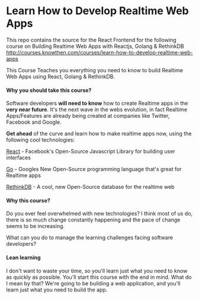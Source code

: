 # Learn How to Develop Realtime Web Apps
This repo contains the source for the React Frontend for the following course on Building Realtime Web Apps with Reactjs, Golang & RethinkDB
http://courses.knowthen.com/courses/learn-how-to-develop-realtime-web-apps

This Course Teaches you everything you need to know to build Realtime Web Apps using React, Golang & RethinkDB.

#### Why you should take this course?

Software developers **will need to know** how to create Realtime apps in the **very near future**. It's the next wave in the webs evolution, in fact Realtime Apps/Features are already being created at companies like Twitter, Facebook and Google.

**Get ahead** of the curve and learn how to make realtime apps now, using the following cool technologies:

[React](https://facebook.github.io/react/) - Facebook's Open-Source Javascript Library for building user interfaces

[Go](https://golang.org/) - Googles New Open-Source programming language that's great for Realtime apps

[RethinkDB](http://rethinkdb.com/) - A cool, new Open-Source database for the realtime web

#### Why this course?

Do you ever feel overwhelmed with new technologies? I think most of us do, there is so much change constantly happening and the pace of change seems to be increasing.

What can you do to manage the learning challenges facing software developers?

#### Lean learning

I don't want to waste your time, so you'll learn just what you need to know as quickly as possible. You'll start this course with the end in mind. What do I mean by that? We're going to be building a web application, and you'll learn just what you need to build the app.

